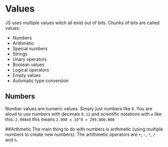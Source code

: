 # Values

JS uses multiple values witch all exist out of bits. Chunks of bits are called values:
- Numbers
- Arithmetic
- Special numbers
- Strings
- Unary operators
- Boolean values
- Logical operators
- Empty values
- Automatic type conversion

## Numbers
Number values are numeric values. Simply just numbers like `8`. You are aloud to use numbers with decimals `8.12` and scientific notations with `e` like this: `2.998e8` this means `2.998 x 10^8 = 299.800.000`

##Arthmetic
The main thing to do with numbers is arithmetic (using multiple numbers to create new numbers). The artithmetic operators are `+`, `-`, `*`, `/` and `%`. 
